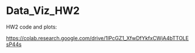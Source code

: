 # Data_Viz_HW2


HW2 code and plots: 

https://colab.research.google.com/drive/1lPcGZ1_XfwDfYkfxCWjA4bTTOLEsP44s


